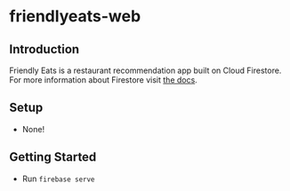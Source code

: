 # friendlyeats-web

## Introduction

Friendly Eats is a restaurant recommendation app built on Cloud Firestore.
For more information about Firestore visit [the docs][firestore-docs].

## Setup

  * None!

## Getting Started

  * Run `firebase serve`

[firestore-docs]: https://firebase.google.com/docs/firestore/
[setup-web]: https://firebase.google.com/docs/firestore/client/setup-web
[auth-providers]: https://console.firebase.google.com/project/_/authentication/providers
[firebaseui]: https://github.com/firebase/FirebaseUI-Web
